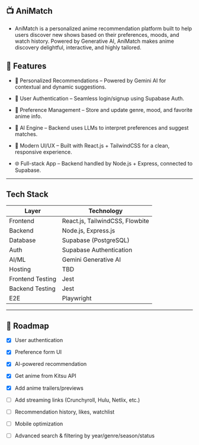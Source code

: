 ## 📺 AniMatch
- AniMatch is a personalized anime recommendation platform built to help users discover new shows based on their preferences, moods, and watch history. Powered by Generative AI, AniMatch makes anime discovery delightful, interactive, and highly tailored.

## 🌟 Features
- 🎯 Personalized Recommendations – Powered by Gemini AI for contextual and dynamic suggestions.

- 👤 User Authentication – Seamless login/signup using Supabase Auth.

- 💾 Preference Management – Store and update genre, mood, and favorite anime info.

- 🧠 AI Engine – Backend uses LLMs to interpret preferences and suggest matches.

- 🧪 Modern UI/UX – Built with React.js + TailwindCSS for a clean, responsive experience.

- 🌐 Full-stack App – Backend handled by Node.js + Express, connected to Supabase.

---


## Tech Stack
| Layer    | Technology                           |
| -------- | ------------------------------------ |
| Frontend | React.js, TailwindCSS, Flowbite      |
| Backend  | Node.js, Express.js                  |
| Database | Supabase (PostgreSQL)                |
| Auth     | Supabase Authentication              |
| AI/ML    | Gemini Generative AI                 |
| Hosting  | TBD                                  |
| Frontend Testing | Jest                         |
| Backend Testing  | Jest                         |
| E2E  | Playwright                               |

---

## 🚀 Roadmap

- [x] User authentication  
- [x] Preference form UI  
- [x] AI-powered recommendation
- [x] Get anime from Kitsu API  
- [x] Add anime trailers/previews
- [ ] Add streaming links (Crunchyroll, Hulu, Netlix, etc.)  
- [ ] Recommendation history, likes, watchlist  
- [ ] Mobile optimization  
- [ ] Advanced search & filtering by year/genre/season/status  
 

